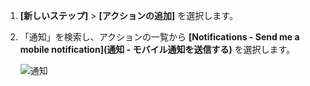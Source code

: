 1. **[新しいステップ]** > **[アクションの追加]** を選択します。
2. 「通知」を検索し、アクションの一覧から **[Notifications - Send me a mobile notification]\(通知 - モバイル通知を送信する)** を選択します。
   
    ![通知](./media/email-triggers/email-triggers-sender-3.png)

